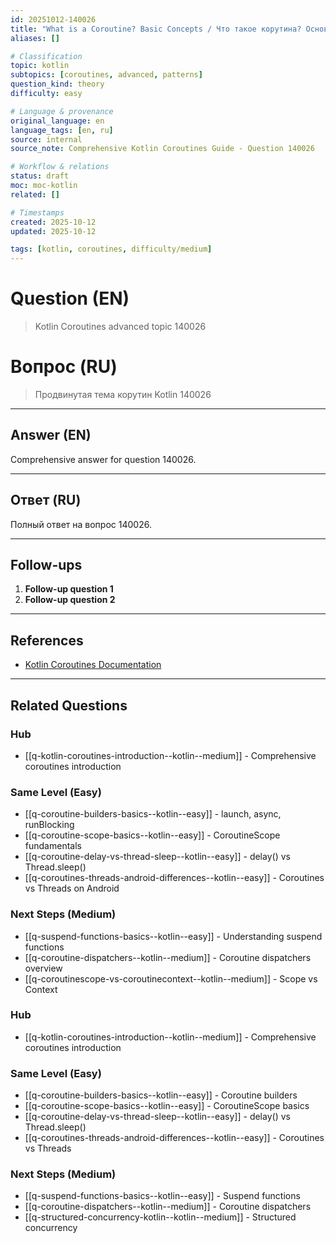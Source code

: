```yaml
---
id: 20251012-140026
title: "What is a Coroutine? Basic Concepts / Что такое корутина? Основные концепции"
aliases: []

# Classification
topic: kotlin
subtopics: [coroutines, advanced, patterns]
question_kind: theory
difficulty: easy

# Language & provenance
original_language: en
language_tags: [en, ru]
source: internal
source_note: Comprehensive Kotlin Coroutines Guide - Question 140026

# Workflow & relations
status: draft
moc: moc-kotlin
related: []

# Timestamps
created: 2025-10-12
updated: 2025-10-12

tags: [kotlin, coroutines, difficulty/medium]
---
```

# Question (EN)
> Kotlin Coroutines advanced topic 140026

# Вопрос (RU)
> Продвинутая тема корутин Kotlin 140026

---

## Answer (EN)

Comprehensive answer for question 140026.

---

## Ответ (RU)

Полный ответ на вопрос 140026.

---

## Follow-ups

1. **Follow-up question 1**
2. **Follow-up question 2**

---

## References

- [Kotlin Coroutines Documentation](https://kotlinlang.org/docs/coroutines-overview.html)

---

## Related Questions

### Hub
- [[q-kotlin-coroutines-introduction--kotlin--medium]] - Comprehensive coroutines introduction

### Same Level (Easy)
- [[q-coroutine-builders-basics--kotlin--easy]] - launch, async, runBlocking
- [[q-coroutine-scope-basics--kotlin--easy]] - CoroutineScope fundamentals
- [[q-coroutine-delay-vs-thread-sleep--kotlin--easy]] - delay() vs Thread.sleep()
- [[q-coroutines-threads-android-differences--kotlin--easy]] - Coroutines vs Threads on Android

### Next Steps (Medium)
- [[q-suspend-functions-basics--kotlin--easy]] - Understanding suspend functions
- [[q-coroutine-dispatchers--kotlin--medium]] - Coroutine dispatchers overview
- [[q-coroutinescope-vs-coroutinecontext--kotlin--medium]] - Scope vs Context

### Hub
- [[q-kotlin-coroutines-introduction--kotlin--medium]] - Comprehensive coroutines introduction

### Same Level (Easy)
- [[q-coroutine-builders-basics--kotlin--easy]] - Coroutine builders
- [[q-coroutine-scope-basics--kotlin--easy]] - CoroutineScope basics
- [[q-coroutine-delay-vs-thread-sleep--kotlin--easy]] - delay() vs Thread.sleep()
- [[q-coroutines-threads-android-differences--kotlin--easy]] - Coroutines vs Threads

### Next Steps (Medium)
- [[q-suspend-functions-basics--kotlin--easy]] - Suspend functions
- [[q-coroutine-dispatchers--kotlin--medium]] - Coroutine dispatchers
- [[q-structured-concurrency-kotlin--kotlin--medium]] - Structured concurrency
